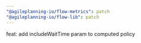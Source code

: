 ```yaml
---
"@agileplanning-io/flow-metrics": patch
"@agileplanning-io/flow-lib": patch
---
```


feat: add includeWaitTime param to computed policy
